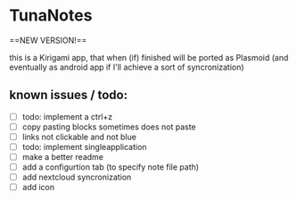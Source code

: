 # TunaNotes

==NEW VERSION!==

this is a Kirigami app, that when (if) finished will be ported as Plasmoid (and eventually as android app if I'll achieve a sort of syncronization)

## known issues / todo:
- [ ] todo: implement a ctrl+z
- [ ] copy pasting blocks sometimes does not paste
- [ ] links not clickable and not blue
- [ ] todo: implement singleapplication
- [ ] make a better readme
- [ ] add a configurtion tab (to specify note file path)
- [ ] add nextcloud syncronization
- [ ] add icon